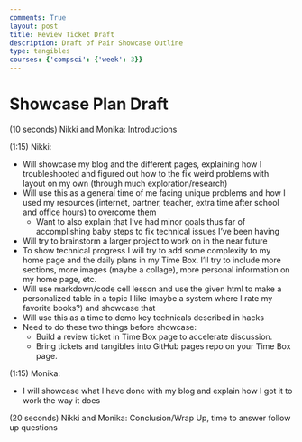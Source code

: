```yaml
---
comments: True
layout: post
title: Review Ticket Draft
description: Draft of Pair Showcase Outline
type: tangibles
courses: {'compsci': {'week': 3}}
---
```


# Showcase Plan Draft

(10 seconds) Nikki and Monika: Introductions

(1:15) Nikki:
- Will showcase my blog and the different pages, explaining how I troubleshooted and figured out how to the fix weird problems with layout on my own (through much exploration/research)
- Will use this as a general time of me facing unique problems and how I used my resources (internet, partner, teacher, extra time after school and office hours) to overcome them
    - Want to also explain that I’ve had minor goals thus far of accomplishing baby steps to fix technical issues I’ve been having
- Will try to brainstorm a larger project to work on in the near future
- To show technical progress I will try to add some complexity to my home page and the daily plans in my Time Box. I’ll try to include more sections, more images (maybe a collage), more personal information on my home page, etc.
- Will use markdown/code cell lesson and use the given html to make a personalized table in a topic I like (maybe a system where I rate my favorite books?) and showcase that
- Will use this as a time to demo key technicals described in hacks
- Need to do these two things before showcase:
    - Build a review ticket in Time Box page to accelerate discussion.
    - Bring tickets and tangibles into GitHub pages repo on your Time Box page.

(1:15) Monika:
- I will showcase what I have done with my blog and explain how I got it to work the way it does

(20 seconds) Nikki and Monika: Conclusion/Wrap Up, time to answer follow up questions




